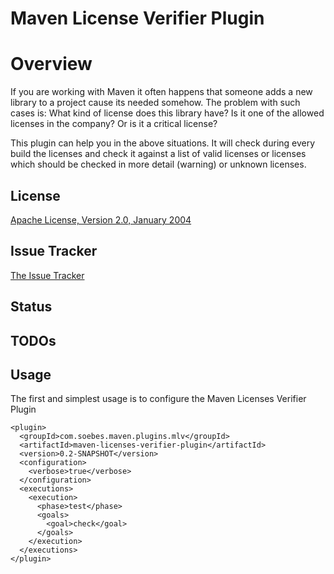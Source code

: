 Maven License Verifier Plugin
=============================

Overview
========
If you are working with Maven it often happens that someone adds a new library to 
a project cause its needed somehow. The problem with such cases is: What kind
of license does this library have? Is it one of the allowed licenses in the company?
Or is it a critical license?

This plugin can help you in the above situations. It will check during every build
the licenses and check it against a list of valid licenses or licenses which should
be checked in more detail (warning) or unknown licenses.

License
-------
[Apache License, Version 2.0, January 2004](http://www.apache.org/licenses/)

Issue Tracker
-------------
[The Issue Tracker](http://supose.org/projects/show/mlv)

Status
------

TODOs
-----

Usage
-----

The first and simplest usage is to configure the Maven Licenses Verifier Plugin


    <plugin>
      <groupId>com.soebes.maven.plugins.mlv</groupId>
      <artifactId>maven-licenses-verifier-plugin</artifactId>
      <version>0.2-SNAPSHOT</version>
      <configuration>
        <verbose>true</verbose>
      </configuration>
      <executions>
        <execution>
          <phase>test</phase>
          <goals>
            <goal>check</goal>
          </goals>
        </execution>
      </executions>
    </plugin>
